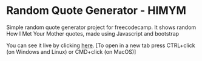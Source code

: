 # Random Quote Generator - HIMYM

Simple random quote generator project for freecodecamp.
It shows random How I Met Your Mother quotes, made using Javascript and bootstrap

You can see it live by clicking [here](https://timolansberry.github.io/bootstrap-random-HIMYM-quote-generator/).
[To open in a new tab press CTRL+click (on Windows and Linux) or CMD+click (on MacOS)]
